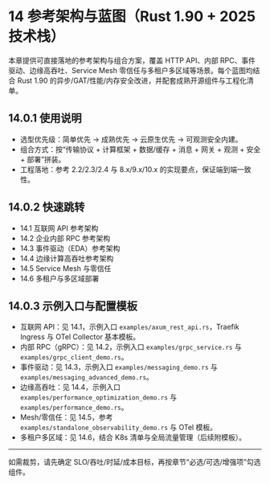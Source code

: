 # 14 参考架构与蓝图（Rust 1.90 + 2025 技术栈）

本章提供可直接落地的参考架构与组合方案，覆盖 HTTP API、内部 RPC、事件驱动、边缘高吞吐、Service Mesh 零信任与多租户多区域等场景。每个蓝图均结合 Rust 1.90 的异步/GAT/性能/内存安全改进，并配套成熟开源组件与工程化清单。

## 14.0.1 使用说明

- 选型优先级：简单优先 → 成熟优先 → 云原生优先 → 可观测安全内建。
- 组合方式：按“传输协议 + 计算框架 + 数据/缓存 + 消息 + 网关 + 观测 + 安全 + 部署”拼装。
- 工程落地：参考 2.2/2.3/2.4 与 8.x/9.x/10.x 的实现要点，保证端到端一致性。

## 14.0.2 快速跳转

- 14.1 互联网 API 参考架构
- 14.2 企业内部 RPC 参考架构
- 14.3 事件驱动（EDA）参考架构
- 14.4 边缘计算高吞吐参考架构
- 14.5 Service Mesh 与零信任
- 14.6 多租户与多区域部署

## 14.0.3 示例入口与配置模板

- 互联网 API：见 14.1，示例入口 `examples/axum_rest_api.rs`，Traefik Ingress 与 OTel Collector 基本模板。
- 内部 RPC（gRPC）：见 14.2，示例入口 `examples/grpc_service.rs` 与 `examples/grpc_client_demo.rs`。
- 事件驱动：见 14.3，示例入口 `examples/messaging_demo.rs` 与 `examples/messaging_advanced_demo.rs`。
- 边缘高吞吐：见 14.4，示例入口 `examples/performance_optimization_demo.rs` 与 `examples/performance_demo.rs`。
- Mesh/零信任：见 14.5，参考 `examples/standalone_observability_demo.rs` 与 OTel 模板。
- 多租户多区域：见 14.6，结合 K8s 清单与全局流量管理（后续附模板）。

---

如需裁剪，请先确定 SLO/吞吐/时延/成本目标，再按章节“必选/可选/增强项”勾选组件。

